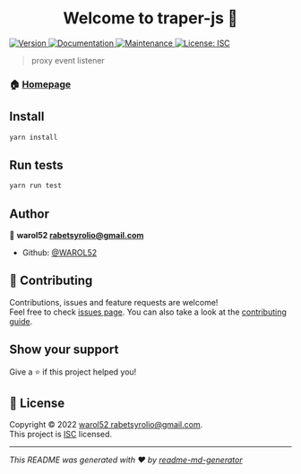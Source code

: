 <h1 align="center">Welcome to traper-js 👋</h1>
<p>
  <a href="https://www.npmjs.com/package/traper-js" target="_blank">
    <img alt="Version" src="https://img.shields.io/npm/v/traper-js.svg">
  </a>
  <a href="https://github.com/WAROL52/Traper#readme" target="_blank">
    <img alt="Documentation" src="https://img.shields.io/badge/documentation-yes-brightgreen.svg" />
  </a>
  <a href="https://github.com/WAROL52/Traper/graphs/commit-activity" target="_blank">
    <img alt="Maintenance" src="https://img.shields.io/badge/Maintained%3F-yes-green.svg" />
  </a>
  <a href="https://github.com/WAROL52/Traper/blob/master/LICENSE" target="_blank">
    <img alt="License: ISC" src="https://img.shields.io/github/license/WAROL52/traper-js" />
  </a>
</p>

> proxy event listener

### 🏠 [Homepage](https://github.com/WAROL52/Traper#readme)

## Install

```sh
yarn install
```

## Run tests

```sh
yarn run test
```

## Author

👤 **warol52 <rabetsyrolio@gmail.com>**

* Github: [@WAROL52](https://github.com/WAROL52)

## 🤝 Contributing

Contributions, issues and feature requests are welcome!<br />Feel free to check [issues page](https://github.com/WAROL52/Traper/issues). You can also take a look at the [contributing guide](https://github.com/WAROL52/Traper/blob/master/CONTRIBUTING.md).

## Show your support

Give a ⭐️ if this project helped you!

## 📝 License

Copyright © 2022 [warol52 <rabetsyrolio@gmail.com>](https://github.com/WAROL52).<br />
This project is [ISC](https://github.com/WAROL52/Traper/blob/master/LICENSE) licensed.

***
_This README was generated with ❤️ by [readme-md-generator](https://github.com/kefranabg/readme-md-generator)_